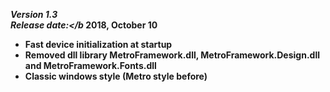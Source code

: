 <b><i>Version 1.3</b></i><br>
<b><i>Release date:</b</i> 2018, October 10

 * Fast device initialization at startup
 * Removed dll library MetroFramework.dll, MetroFramework.Design.dll and MetroFramework.Fonts.dll
 * Classic windows style (Metro style before)
 
